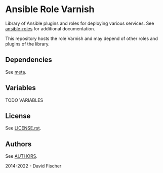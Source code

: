 # Ansible Role Varnish

Library of Ansible plugins and roles for deploying various services.
See [ansible-roles](https://github.com/davidfischer-ch/ansible-roles) for additional documentation.

This repository hosts the role Varnish and may depend of other roles and plugins of the library.

## Dependencies

See [meta](meta/main.yml).

## Variables

TODO VARIABLES

## License

See [LICENSE.rst](LICENSE.rst).

## Authors

See [AUTHORS](AUTHORS).

2014-2022 - David Fischer
